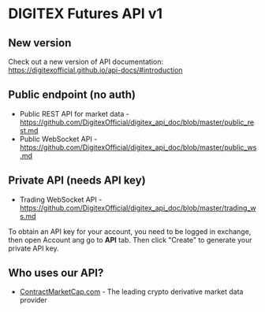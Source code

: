 # DIGITEX Futures API v1

## New version

Check out a new version of API documentation: https://digitexofficial.github.io/api-docs/#introduction

## Public endpoint (no auth)

- Public REST API for market data - https://github.com/DigitexOfficial/digitex_api_doc/blob/master/public_rest.md
- Public WebSocket API - https://github.com/DigitexOfficial/digitex_api_doc/blob/master/public_ws.md 

## Private API (needs API key)

- Trading WebSocket API - https://github.com/DigitexOfficial/digitex_api_doc/blob/master/trading_ws.md 

To obtain an API key for your account, you need to be logged in exchange, then open Account ang go to  **API** tab. Then click "Create" to generate your private API key.

## Who uses our API?

- [ContractMarketCap.com](https://contractmarketcap.com) - The leading crypto derivative market data provider
